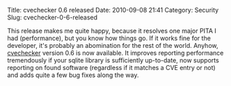 Title: cvechecker 0.6 released
Date: 2010-09-08 21:41
Category: Security
Slug: cvechecker-0-6-released

This release makes me quite happy, because it resolves one major PITA I
had (performance), but you know how things go. If it works fine for the
developer, it's probably an abomination for the rest of the world.
Anyhow, [cvechecker](http://cvechecker.sf.net) version 0.6 is now
available. It improves reporting performance tremendously if your sqlite
library is sufficiently up-to-date, now supports reporting on found
software (regardless if it matches a CVE entry or not) and adds quite a
few bug fixes along the way.
